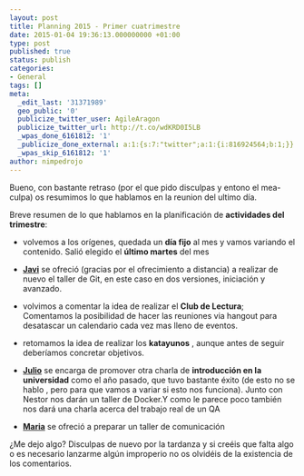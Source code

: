 ```yaml
---
layout: post
title: Planning 2015 - Primer cuatrimestre
date: 2015-01-04 19:36:13.000000000 +01:00
type: post
published: true
status: publish
categories:
- General
tags: []
meta:
  _edit_last: '31371989'
  geo_public: '0'
  publicize_twitter_user: AgileAragon
  publicize_twitter_url: http://t.co/wdKRD0I5LB
  _wpas_done_6161812: '1'
  _publicize_done_external: a:1:{s:7:"twitter";a:1:{i:816924564;b:1;}}
  _wpas_skip_6161812: '1'
author: nimpedrojo
---
```

Bueno, con bastante retraso (por el que pido disculpas y entono el
mea-culpa) os resumimos lo que hablamos en la reunion del ultimo día.

Breve resumen de lo que hablamos en la planificación de **actividades
del trimestre**:

- volvemos a los orígenes, quedada un **día fijo** al mes y vamos
variando el contenido. Salió elegido el **último martes** del mes

- **[Javi](https://twitter.com/lasdelpulpo)** se ofreció (gracias por el
ofrecimiento a distancia) a realizar de nuevo el taller de Git, en este
caso en dos versiones, iniciación y avanzado.

- volvimos a comentar la idea de realizar el **Club de Lectura**;
Comentamos la posibilidad de hacer las reuniones via hangout para
desatascar un calendario cada vez mas lleno de eventos.

- retomamos la idea de realizar los **katayunos** , aunque antes de
seguir deberíamos concretar objetivos.

- **[Julio](https://twitter.com/papajulio "Julio")** se encarga de
promover otra charla de **introducción en la universidad** como el año
pasado, que tuvo bastante éxito (de esto no se hablo , pero para que
vamos a variar si esto nos funciona). Junto con Nestor nos darán un
taller de Docker.Y como le parece poco también nos dará una charla
acerca del trabajo real de un QA

- **[Maria](https://twitter.com/merybere)** se ofreció a preparar un
taller de comunicación

¿Me dejo algo? Disculpas de nuevo por la tardanza y si creéis que falta
algo o es necesario lanzarme algún improperio no os olvidéis de la
existencia de los comentarios.
